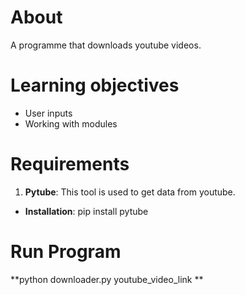 # About
A programme that downloads youtube videos.

# Learning objectives
- User inputs
- Working with modules

# Requirements
1. **Pytube**: This tool is used to get data from youtube.
 * **Installation**: pip install pytube

# Run Program
**python downloader.py youtube_video_link
**
